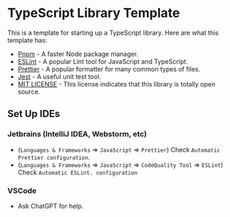 # TypeScript Library Template

This is a template for starting up a TypeScript library. Here are what this template has:

* [Pnpm](https://pnpm.io/motivation) - A faster Node package manager.
* [ESLint](https://eslint.org/docs/latest/use/getting-started) - A popular Lint tool for JavaScript and TypeScript.
* [Prettier](https://prettier.io/docs/en/) - A popular formatter for many common types of files.
* [Jest](https://jestjs.io) - A useful unit test tool.
* [MIT LICENSE](https://opensource.org/license/mit/) - This license indicates that this library is totally open source.

## Set Up IDEs

### Jetbrains (IntelliJ IDEA, Webstorm, etc)

* (`Languages & Frameworks` => `JavaScript` => `Prettier`) Check `Automatic Prettier configuration`.
* (`Languages & Frameworks` => `JavaScript` => `CodeQuality Tool` => `ESLint`) Check `Automatic ESLint. configuration`

### VSCode

* Ask ChatGPT for help.